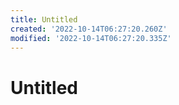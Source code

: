 ```yaml
---
title: Untitled
created: '2022-10-14T06:27:20.260Z'
modified: '2022-10-14T06:27:20.335Z'
---
```


# Untitled
